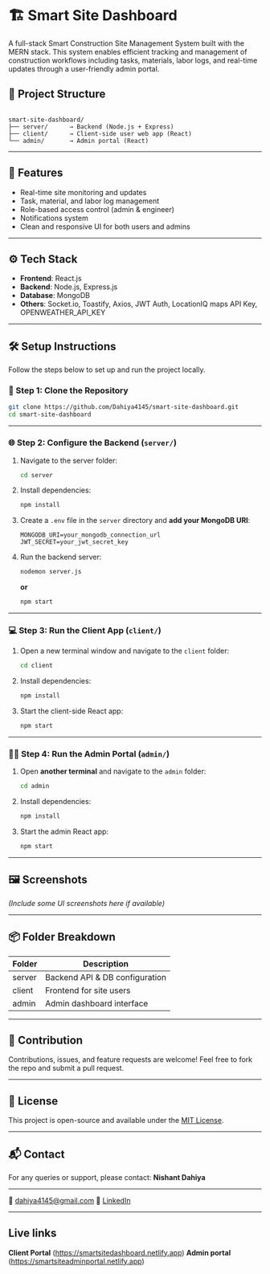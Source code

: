 # 🏗️ Smart Site Dashboard

A full-stack Smart Construction Site Management System built with the MERN stack. This system enables efficient tracking and management of construction workflows including tasks, materials, labor logs, and real-time updates through a user-friendly admin portal.

## 🧩 Project Structure

```

smart-site-dashboard/
├── server/      → Backend (Node.js + Express)
├── client/      → Client-side user web app (React)
└── admin/       → Admin portal (React)

````

---

## 🚀 Features

- Real-time site monitoring and updates
- Task, material, and labor log management
- Role-based access control (admin & engineer)
- Notifications system
- Clean and responsive UI for both users and admins

---

## ⚙️ Tech Stack

- **Frontend**: React.js
- **Backend**: Node.js, Express.js
- **Database**: MongoDB
- **Others**: Socket.io, Toastify, Axios, JWT Auth, LocationIQ maps API Key, OPENWEATHER_API_KEY

---

## 🛠️ Setup Instructions

Follow the steps below to set up and run the project locally.

### 📁 Step 1: Clone the Repository

```bash
git clone https://github.com/Dahiya4145/smart-site-dashboard.git
cd smart-site-dashboard
````

---

### 🌐 Step 2: Configure the Backend (`server/`)

1. Navigate to the server folder:

   ```bash
   cd server
   ```

2. Install dependencies:

   ```bash
   npm install
   ```

3. Create a `.env` file in the `server` directory and **add your MongoDB URI**:

   ```env
   MONGODB_URI=your_mongodb_connection_url
   JWT_SECRET=your_jwt_secret_key
   ```

4. Run the backend server:

   ```bash
   nodemon server.js
   ```

   **or**

   ```bash
   npm start
   ```

---

### 💻 Step 3: Run the Client App (`client/`)

1. Open a new terminal window and navigate to the `client` folder:

   ```bash
   cd client
   ```

2. Install dependencies:

   ```bash
   npm install
   ```

3. Start the client-side React app:

   ```bash
   npm start
   ```

---

### 🧑‍💼 Step 4: Run the Admin Portal (`admin/`)

1. Open **another terminal** and navigate to the `admin` folder:

   ```bash
   cd admin
   ```

2. Install dependencies:

   ```bash
   npm install
   ```

3. Start the admin React app:

   ```bash
   npm start
   ```

---

## 🖼️ Screenshots

*(Include some UI screenshots here if available)*

---

## 📦 Folder Breakdown

| Folder | Description                    |
| ------ | ------------------------------ |
| server | Backend API & DB configuration |
| client | Frontend for site users        |
| admin  | Admin dashboard interface      |

---

## 🤝 Contribution

Contributions, issues, and feature requests are welcome!
Feel free to fork the repo and submit a pull request.

---

## 📄 License

This project is open-source and available under the [MIT License](LICENSE).

---

## 📬 Contact

For any queries or support, please contact:
**Nishant Dahiya**

---
📧 dahiya4145@gmail.com
🔗 [LinkedIn](https://www.linkedin.com/in/nishant-dahiya-080bb4259/)

---

## Live links
**Client Portal** (https://smartsitedashboard.netlify.app)
**Admin portal** (https://smartsiteadminportal.netlify.app)
